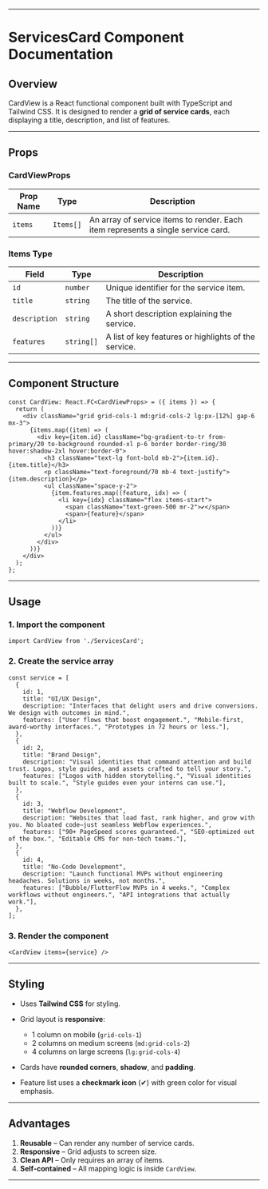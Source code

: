 
---

# **ServicesCard Component Documentation**

## **Overview**

CardView is a React functional component built with TypeScript and Tailwind CSS. It is designed to render a **grid of service cards**, each displaying a title, description, and list of features.

---

## **Props**

### **CardViewProps**

| Prop Name | Type      | Description                                                                      |
| --------- | --------- | -------------------------------------------------------------------------------- |
| `items`   | `Items[]` | An array of service items to render. Each item represents a single service card. |

### **Items Type**

| Field         | Type       | Description                                          |
| ------------- | ---------- | ---------------------------------------------------- |
| `id`          | `number`   | Unique identifier for the service item.              |
| `title`       | `string`   | The title of the service.                            |
| `description` | `string`   | A short description explaining the service.          |
| `features`    | `string[]` | A list of key features or highlights of the service. |

---

## **Component Structure**

```tsx
const CardView: React.FC<CardViewProps> = ({ items }) => {
  return (
    <div className="grid grid-cols-1 md:grid-cols-2 lg:px-[12%] gap-6  mx-3">
      {items.map((item) => (
        <div key={item.id} className="bg-gradient-to-tr from-primary/20 to-background rounded-xl p-6 border border-ring/30 hover:shadow-2xl hover:border-0">
          <h3 className="text-lg font-bold mb-2">{item.id}. {item.title}</h3>
          <p className="text-foreground/70 mb-4 text-justify">{item.description}</p>
          <ul className="space-y-2">
            {item.features.map((feature, idx) => (
              <li key={idx} className="flex items-start">
                <span className="text-green-500 mr-2">✔</span>
                <span>{feature}</span>
              </li>
            ))}
          </ul>
        </div>
      ))}
    </div>
  );
};
```

---

## **Usage**

### **1. Import the component**

```tsx
import CardView from './ServicesCard';
```

### **2. Create the service array**

```tsx
const service = [
  {
    id: 1,
    title: "UI/UX Design",
    description: "Interfaces that delight users and drive conversions. We design with outcomes in mind.",
    features: ["User flows that boost engagement.", "Mobile-first, award-worthy interfaces.", "Prototypes in 72 hours or less."],
  },
  {
    id: 2,
    title: "Brand Design",
    description: "Visual identities that command attention and build trust. Logos, style guides, and assets crafted to tell your story.",
    features: ["Logos with hidden storytelling.", "Visual identities built to scale.", "Style guides even your interns can use."],
  },
  {
    id: 3,
    title: "Webflow Development",
    description: "Websites that load fast, rank higher, and grow with you. No bloated code—just seamless Webflow experiences.",
    features: ["90+ PageSpeed scores guaranteed.", "SEO-optimized out of the box.", "Editable CMS for non-tech teams."],
  },
  {
    id: 4,
    title: "No-Code Development",
    description: "Launch functional MVPs without engineering headaches. Solutions in weeks, not months.",
    features: ["Bubble/FlutterFlow MVPs in 4 weeks.", "Complex workflows without engineers.", "API integrations that actually work."],
  },
];
```

### **3. Render the component**

```tsx
<CardView items={service} />
```

---

## **Styling**

* Uses **Tailwind CSS** for styling.
* Grid layout is **responsive**:

  * 1 column on mobile (`grid-cols-1`)
  * 2 columns on medium screens (`md:grid-cols-2`)
  * 4 columns on large screens (`lg:grid-cols-4`)
* Cards have **rounded corners**, **shadow**, and **padding**.
* Feature list uses a **checkmark icon** (✔) with green color for visual emphasis.

---

## **Advantages**

1. **Reusable** – Can render any number of service cards.
2. **Responsive** – Grid adjusts to screen size.
3. **Clean API** – Only requires an array of items.
4. **Self-contained** – All mapping logic is inside `CardView`.

---

